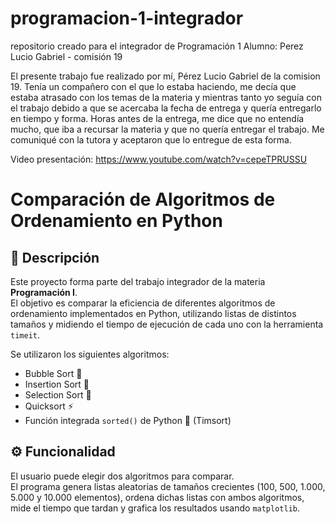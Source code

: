 # programacion-1-integrador
repositorio creado para el integrador de Programación 1
Alumno: Perez Lucio Gabriel - comisión 19

El presente trabajo fue realizado por mí, Pérez Lucio Gabriel de la comision 19. Tenía un compañero con el que lo estaba haciendo, me decía que estaba atrasado con los temas de la materia y mientras tanto yo seguía con el trabajo debido a que se acercaba la fecha de entrega y quería entregarlo en tiempo y forma.
Horas antes de la entrega, me dice que no entendía mucho, que iba a recursar la materia y que no quería entregar el trabajo. Me comuniqué con la tutora y aceptaron que lo entregue de esta forma.

Video presentación: https://www.youtube.com/watch?v=cepeTPRUSSU

# Comparación de Algoritmos de Ordenamiento en Python

## 📌 Descripción

Este proyecto forma parte del trabajo integrador de la materia **Programación I**.  
El objetivo es comparar la eficiencia de diferentes algoritmos de ordenamiento implementados en Python, utilizando listas de distintos tamaños y midiendo el tiempo de ejecución de cada uno con la herramienta `timeit`.

Se utilizaron los siguientes algoritmos:

- Bubble Sort 🫧
- Insertion Sort 🧩
- Selection Sort 🎯
- Quicksort ⚡
- Función integrada `sorted()` de Python 🐍 (Timsort)

## ⚙️ Funcionalidad

El usuario puede elegir dos algoritmos para comparar.  
El programa genera listas aleatorias de tamaños crecientes (100, 500, 1.000, 5.000 y 10.000 elementos), ordena dichas listas con ambos algoritmos, mide el tiempo que tardan y grafica los resultados usando `matplotlib`.
